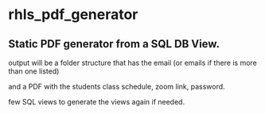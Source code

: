 # rhls_pdf_generator

## Static PDF generator from a SQL DB View. 

output will be a folder structure that has the email (or emails if there is more than one listed) 

and a PDF with the students class schedule, zoom link, password. 

few SQL views to generate the views again if needed.
